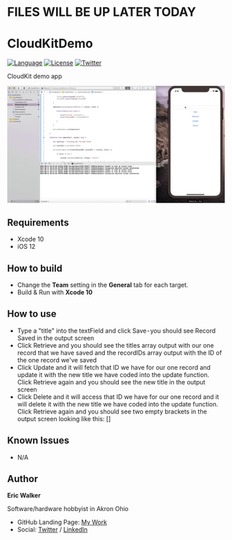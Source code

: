 # FILES WILL BE UP LATER TODAY

# CloudKitDemo

[![Language](http://img.shields.io/badge/language-swift-brightgreen.svg?style=flat)](https://developer.apple.com/swift)
[![License](http://img.shields.io/badge/license-MIT-lightgrey.svg?style=flat)](http://mit-license.org)
[![Twitter](https://img.shields.io/badge/twitter-ewalk40-blue.svg)](https://twitter.com/ewalk40)

CloudKit demo app

![demo](Demo.gif)

## Requirements

- Xcode 10
- iOS 12


## How to build

- Change the **Team** setting in the **General** tab for each target.
- Build & Run with **Xcode 10**

## How to use

 - Type a "title" into the textField and click Save - you should see Record Saved in the output screen
 - Click Retrieve and you should see the titles array output with our one record that we have saved and the recordIDs array output with the ID of the one record we've saved
 - Click Update and it will fetch that ID we have for our one record and update it with the new title we have coded into the update function. Click Retrieve again and you should see the new title in the output screen
 - Click Delete and it will access that ID we have for our one record and it will delete it with the new title we have coded into the update function. Click Retrieve again and you should see two empty brackets in the output screen looking like this: []

## Known Issues

- N/A

## Author

**Eric Walker**

Software/hardware hobbyist in Akron Ohio

- GitHub Landing Page:  [My Work](https://ewalk40.github.io/)
- Social: [Twitter](https://twitter.com/ewalk40) / [LinkedIn](https://www.linkedin.com/in/eric-walker-003364117)
